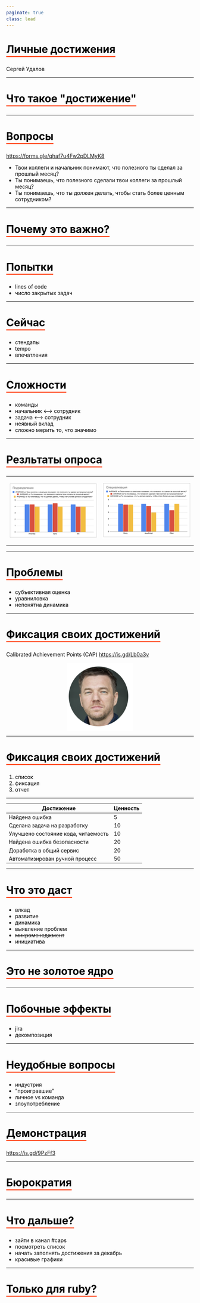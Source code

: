 ```yaml
---
paginate: true
class: lead
---
```

<style>
  {font-family: Monaco}
  section {
    /* background: #f2f2f2; */
  }
  h1,body,li,p { color: black; }

  h1 {
    text-decoration: underline;
    text-decoration-color: #FF5028;
    text-underline-offset: 0.3em;
    text-decoration-thickness: 0.1em;
    padding-bottom: 0.3em;
  }
  img {
    display: block;
    margin-left: auto;
    margin-right: auto;
    max-height: 70%;
    max-width: 100%;
  }
</style>
<!--
_paginate: false
_class: lead
-->


# Личные достижения

Сергей Удалов


---

# Что такое "достижение"

---

# Вопросы

https://forms.gle/qhaf7u4Fw2pDLMyK8

* Твои коллеги и начальник понимают, что полезного ты сделал за прошлый месяц?
* Ты понимаешь, что полезного сделали твои коллеги за прошлый месяц?
* Ты понимаешь, что ты должен делать, чтобы стать более ценным сотрудником?


<!--
почему задал такие вопрос
-->

---

# Почему это важно?

<!--
Начальник принимает решения о повышении, премии, назначении.

-->

---

# Попытки

* lines of code
* число закрытых задач

<!-- у каждой задачи есть очевидное решение. ищем там, где проще -->

---

# Сейчас

* стендапы
* tempo
* впечатления

---

# Сложности

* команды
* начальник <--> сотрудник
* задача <--> сотрудник
* неявный вклад
* сложно мерить то, что значимо

---

# Резльтаты опроса

<table>
<tr>
<td>

![](img/parts.png)

</td>
<td>

![](img/spec.png)
</td>
</tr>
</table>

<!-- 

https://is.gd/JpttNc

- оптимизм
- Не было ответов РП
- Признаться сложно

-->


---

# Проблемы

* субъективная оценка
* уравниловка
* непонятна динамика

<!--

Назову лишь некоторые

-->

---

# Фиксация своих достижений


Calibrated Achievement Points (CAP)
https://is.gd/Lb0a3v

![](img/yegor.png)

<!--

- лучше всего знаешь, что сделал
- похвалиться
- важная

-->

---

# Фиксация своих достижений


1. список
2. фиксация
3. отчет


---

| Достижение                                            | Ценность |
|-------------------------------------------------------|----------|
| Найдена ошибка                                        | 5        |
| Сделана задача на разработку                          | 10       |
| Улучшено состояние кода, читаемость                   | 10       |
| Найдена ошибка безопасности                           | 20       |
| Доработка в общий сервис                              | 20       |
| Автоматизирован ручной процесс                        | 50       |

<!--

можно вводить любые достижения, которые сложно измерить автоматом:

- code review
- мониторинг
- общие сервисы

-->


---

# Что это даст

* влкад
* развитие
* динамика
* выявление проблем
* ~~микроменеджмент~~
* инициатива

<!--
- вклад: признание, конкуренция, самооценка
- динамика: развитие джуна, адоптация
- проседание производительности
- инициатива: солдат спит, служба идет

- лучше знание, чем неведение.
-->


---

# Это не золотое ядро

---

# Побочные эффекты

* jira
* декомпозиция


---

# Неудобные вопросы

* индустрия
* "проигравшие"
* личное vs команда
* злоупотребление

---

# Демонстрация

https://is.gd/9PzFf3

---

# Бюрократия

<!--

- можно проще
- готовлю систему
- некуда выложить

-->

---

# Что дальше?

* зайти в канал #caps
* посмотреть список
* начать заполнять достижения за декабрь
* красивые графики

<!--

- адоптеры

-->

---

# Только для ruby?
